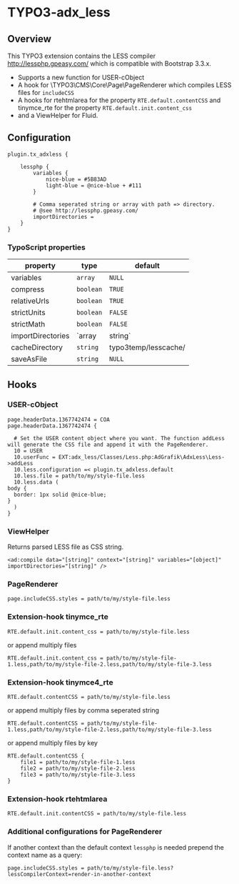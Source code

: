 
# TYPO3-adx_less

## Overview

This TYPO3 extension contains the LESS compiler http://lessphp.gpeasy.com/ which is compatible with Bootstrap 3.3.x.

- Supports a new function for USER-cObject
- A hook for \TYPO3\CMS\Core\Page\PageRenderer which compiles LESS files for `includeCSS`
- A hooks for rtehtmlarea for the property `RTE.default.contentCSS` and tinymce_rte for the property `RTE.default.init.content_css`
- and a ViewHelper for Fluid.


## Configuration

	plugin.tx_adxless {
	
		lessphp {
			variables {
				nice-blue = #5B83AD
				light-blue = @nice-blue + #111
			}
	
			# Comma seperated string or array with path => directory.
			# @see http://lessphp.gpeasy.com/
			importDirectories = 
		}
	}


### TypoScript properties

property | type | default
-------- | ---- | -------
variables | `array` | `NULL`
compress | `boolean` | `TRUE`
relativeUrls | `boolean` | `TRUE`
strictUnits | `boolean` | `FALSE`
strictMath | `boolean` | `FALSE`
importDirectories | `array | string` | `NULL`
cacheDirectory | `string` | typo3temp/lesscache/
saveAsFile | `string` | `NULL`


## Hooks

### USER-cObject

    page.headerData.1367742474 = COA
    page.headerData.1367742474 {

      # Set the USER content object where you want. The function addLess will generate the CSS file and append it with the PageRenderer.
      10 = USER
      10.userFunc = EXT:adx_less/Classes/Less.php:AdGrafik\AdxLess\Less->addLess
      10.less.configuration =< plugin.tx_adxless.default
      10.less.file = path/to/my/style-file.less
      10.less.data (
    body {
      border: 1px solid @nice-blue;
    }
      )
    }


### ViewHelper

Returns parsed LESS file as CSS string.

    <ad:compile data="[string]" context="[string]" variables="[object]" importDirectories="[string]" />


### PageRenderer

    page.includeCSS.styles = path/to/my/style-file.less


### Extension-hook tinymce_rte

    RTE.default.init.content_css = path/to/my/style-file.less

or append multiply files

    RTE.default.init.content_css = path/to/my/style-file-1.less,path/to/my/style-file-2.less,path/to/my/style-file-3.less


### Extension-hook tinymce4_rte

    RTE.default.contentCSS = path/to/my/style-file.less

or append multiply files by comma seperated string

    RTE.default.contentCSS = path/to/my/style-file-1.less,path/to/my/style-file-2.less,path/to/my/style-file-3.less

or append multiply files by key

    RTE.default.contentCSS {
    	file1 = path/to/my/style-file-1.less
    	file2 = path/to/my/style-file-2.less
    	file3 = path/to/my/style-file-3.less
    }


### Extension-hook rtehtmlarea

    RTE.default.init.contentCSS = path/to/my/style-file.less


### Additional configurations for PageRenderer

If another context than the default context `lessphp` is needed prepend the context name as a query:

    page.includeCSS.styles = path/to/my/style-file.less?lessCompilerContext=render-in-another-context